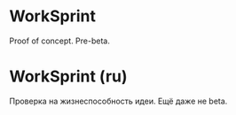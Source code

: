 # WorkSprint

Proof of concept. Pre-beta.


# WorkSprint (ru)

Проверка на жизнеспособность идеи. Ещё даже не beta.


